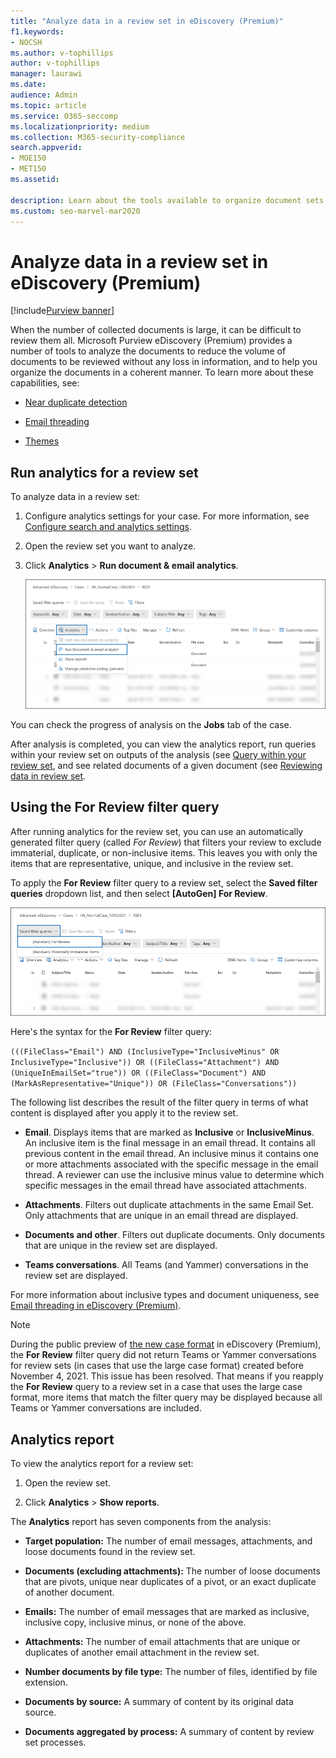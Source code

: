 ```yaml
---
title: "Analyze data in a review set in eDiscovery (Premium)"
f1.keywords:
- NOCSH
ms.author: v-tophillips
author: v-tophillips
manager: laurawi
ms.date: 
audience: Admin
ms.topic: article
ms.service: O365-seccomp
ms.localizationpriority: medium
ms.collection: M365-security-compliance 
search.appverid: 
- MOE150
- MET150
ms.assetid: 

description: Learn about the tools available to organize document sets when analyzing an Microsoft Purview eDiscovery (Premium) case.
ms.custom: seo-marvel-mar2020
---
```


# Analyze data in a review set in eDiscovery (Premium)

[!include[Purview banner](../includes/purview-rebrand-banner.md)]

When the number of collected documents is large, it can be difficult to review them all. Microsoft Purview eDiscovery (Premium) provides a number of tools to analyze the documents to reduce the volume of documents to be reviewed without any loss in information, and to help you organize the documents in a coherent manner. To learn more about these capabilities, see:

- [Near duplicate detection](near-duplicate-detection-in-advanced-ediscovery.md)

- [Email threading](email-threading-in-advanced-ediscovery.md)

- [Themes](themes-in-advanced-ediscovery.md)

## Run analytics for a review set

To analyze data in a review set:

1. Configure analytics settings for your case. For more information, see [Configure search and analytics settings](configure-search-and-analytics-settings-in-advanced-ediscovery.md).

2. Open the review set you want to analyze.

3. Click **Analytics** > **Run document & email analytics**.

   ![Select Run document & email analytics from the Analytics dropdown list](..\media\RunAnalytics1.png)

You can check the progress of analysis on the **Jobs** tab of the case.

 After analysis is completed, you can view the analytics report, run queries within your review set on outputs of the analysis (see [Query within your review set](review-set-search.md), and see related documents of a given document (see [Reviewing data in review set](reviewing-data-in-review-set.md).

## Using the For Review filter query

After running analytics for the review set, you can use an automatically generated filter query (called *For Review*) that filters your review to exclude immaterial, duplicate, or non-inclusive items. This leaves you with only the items that are representative, unique, and inclusive in the review set.

To apply the **For Review** filter query to a review set, select the **Saved filter queries** dropdown list, and then select **\[AutoGen] For Review**.

![Select For Review from the Saved filter queries dropdown list](..\media\ForReviewFilterQuery1.png)

Here's the syntax for the **For Review** filter query:

`(((FileClass="Email") AND (InclusiveType="InclusiveMinus" OR InclusiveType="Inclusive")) OR ((FileClass="Attachment") AND (UniqueInEmailSet="true")) OR ((FileClass="Document") AND (MarkAsRepresentative="Unique")) OR (FileClass="Conversations"))`

The following list describes the result of the filter query in terms of what content is displayed after you apply it to the review set.

- **Email**. Displays items that are marked as **Inclusive** or **InclusiveMinus**. An inclusive item is the final message in an email thread. It contains all previous content in the email thread. An inclusive minus it contains one or more attachments associated with the specific message in the email thread. A reviewer can use the inclusive minus value to determine which specific messages in the email thread have associated attachments.

- **Attachments**. Filters out duplicate attachments in the same Email Set. Only attachments that are unique in an email thread are displayed.

- **Documents and other**. Filters out duplicate documents. Only documents that are unique in the review set are displayed.

- **Teams conversations**. All Teams (and Yammer) conversations in the review set are displayed.

For more information about inclusive types and document uniqueness, see [Email threading in eDiscovery (Premium)](email-threading-in-advanced-ediscovery.md).

> [!NOTE]
> During the public preview of [the new case format](advanced-ediscovery-new-case-format.md) in eDiscovery (Premium), the **For Review** filter query did not return Teams or Yammer conversations for review sets (in cases that use the large case format) created before November 4, 2021. This issue has been resolved. That means if you reapply the **For Review** query to a review set in a case that uses the large case format, more items that match the filter query may be displayed because all Teams or Yammer conversations are included.

## Analytics report

To view the analytics report for a review set:

1. Open the review set.

2. Click **Analytics** > **Show reports**.

The **Analytics** report has seven components from the analysis:

- **Target population:** The number of email messages, attachments, and loose documents found in the review set.

- **Documents (excluding attachments):** The number of loose documents that are pivots, unique near duplicates of a pivot, or an exact duplicate of another document.

- **Emails:** The number of email messages that are marked as inclusive, inclusive copy, inclusive minus, or none of the above.

- **Attachments:** The number of email attachments that are unique or duplicates of another email attachment in the review set.

- **Number documents by file type:** The number of files, identified by file extension.

- **Documents by source:** A summary of content by its original data source.

- **Documents aggregated by process:** A summary of content by review set processes. 

